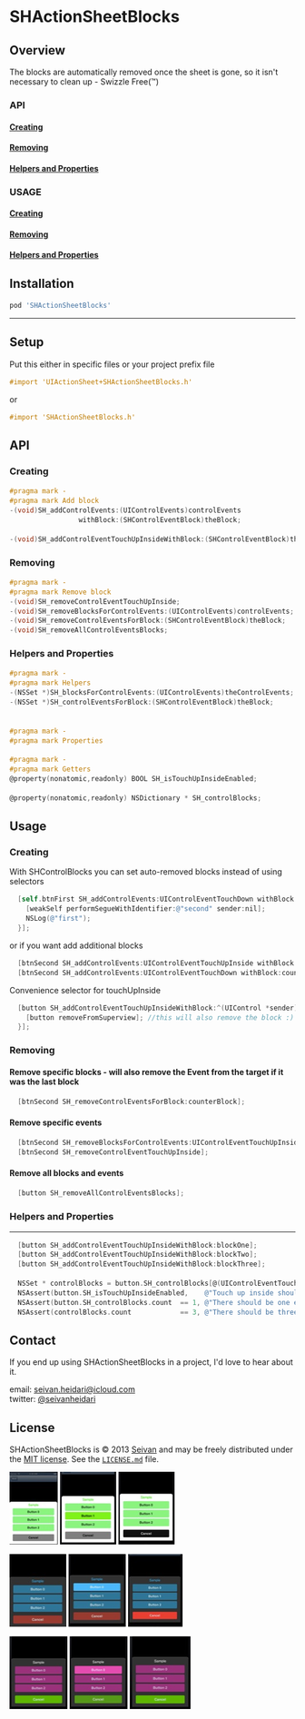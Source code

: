 SHActionSheetBlocks
==========

Overview
--------
The blocks are automatically removed once the sheet is gone, so it isn't necessary to clean up - Swizzle Free(™)

### API

#### [Creating](https://github.com/seivan/SHActionSheetBlocks#creating-2)

#### [Removing](https://github.com/seivan/SHActionSheetBlocks#removing-2)

#### [Helpers and Properties](https://github.com/seivan/SHActionSheetBlocks#helpers-and-properties-2)

### USAGE

#### [Creating](https://github.com/seivan/SHActionSheetBlocks#creating-3)

#### [Removing](https://github.com/seivan/SHActionSheetBlocks#removing-3)

#### [Helpers and Properties](https://github.com/seivan/SHActionSheetBlocks#helpers-and-properties-3)

Installation
------------

```ruby
pod 'SHActionSheetBlocks'
```

***

Setup
-----

Put this either in specific files or your project prefix file

```objective-c
#import 'UIActionSheet+SHActionSheetBlocks.h'
```
or
```objective-c
#import 'SHActionSheetBlocks.h'
```

API
-----

### Creating

```objective-c
#pragma mark -
#pragma mark Add block
-(void)SH_addControlEvents:(UIControlEvents)controlEvents
                 withBlock:(SHControlEventBlock)theBlock;

-(void)SH_addControlEventTouchUpInsideWithBlock:(SHControlEventBlock)theBlock;

```

### Removing

```objective-c
#pragma mark -
#pragma mark Remove block
-(void)SH_removeControlEventTouchUpInside;
-(void)SH_removeBlocksForControlEvents:(UIControlEvents)controlEvents;
-(void)SH_removeControlEventsForBlock:(SHControlEventBlock)theBlock;
-(void)SH_removeAllControlEventsBlocks;


```

### Helpers and Properties

```objective-c
#pragma mark -
#pragma mark Helpers
-(NSSet *)SH_blocksForControlEvents:(UIControlEvents)theControlEvents;
-(NSSet *)SH_controlEventsForBlock:(SHControlEventBlock)theBlock;


#pragma mark -
#pragma mark Properties

#pragma mark -
#pragma mark Getters
@property(nonatomic,readonly) BOOL SH_isTouchUpInsideEnabled;

@property(nonatomic,readonly) NSDictionary * SH_controlBlocks;

```

Usage
-----

### Creating

With SHControlBlocks you can set auto-removed blocks instead of using selectors

```objective-c
  [self.btnFirst SH_addControlEvents:UIControlEventTouchDown withBlock:^(UIControl *sender) {
    [weakSelf performSegueWithIdentifier:@"second" sender:nil];
    NSLog(@"first");
  }];
``` 

or if you want add additional blocks

```objective-c
  [btnSecond SH_addControlEvents:UIControlEventTouchUpInside withBlock:counterBlock];
  [btnSecond SH_addControlEvents:UIControlEventTouchDown withBlock:counterBlock];
```

Convenience selector for touchUpInside

```objective-c
  [button SH_addControlEventTouchUpInsideWithBlock:^(UIControl *sender) {
    [button removeFromSuperview]; //this will also remove the block :)
  }];
```

### Removing


#### Remove specific blocks - will also remove the Event from the target if it was the last block

```objective-c
  [btnSecond SH_removeControlEventsForBlock:counterBlock];
```

#### Remove specific events

```objective-c
  [btnSecond SH_removeBlocksForControlEvents:UIControlEventTouchUpInside];
  [btnSecond SH_removeControlEventTouchUpInside];
```

#### Remove all blocks and events

```objective-c
  [button SH_removeAllControlEventsBlocks];
```


### Helpers and Properties
------ 

```objective-c
  [button SH_addControlEventTouchUpInsideWithBlock:blockOne];
  [button SH_addControlEventTouchUpInsideWithBlock:blockTwo];
  [button SH_addControlEventTouchUpInsideWithBlock:blockThree];

  NSSet * controlBlocks = button.SH_controlBlocks[@(UIControlEventTouchUpInside)];  
  NSAssert(button.SH_isTouchUpInsideEnabled,    @"Touch up inside should be enabled");
  NSAssert(button.SH_controlBlocks.count  == 1, @"There should be one event");
  NSAssert(controlBlocks.count            == 3, @"There should be three blocks");

```



Contact
-------

If you end up using SHActionSheetBlocks in a project, I'd love to hear about it.

email: [seivan.heidari@icloud.com](mailto:seivan.heidari@icloud.com)  
twitter: [@seivanheidari](https://twitter.com/seivanheidari)

## License

SHActionSheetBlocks is © 2013 [Seivan](http://www.github.com/seivan) and may be freely
distributed under the [MIT license](http://opensource.org/licenses/MIT).
See the [`LICENSE.md`](https://github.com/seivan/SHActionSheetBlocks/blob/master/LICENSE.md) file.

[![Green default](/Screenshots/Green/default_th.jpg "Green default")](https://raw.github.com/seivan/SHActionSheetBlocks/develop/Screenshots/Green/default.png)
[![Green selected](/Screenshots/Green/selected_th.jpg "Green selected")](https://raw.github.com/seivan/SHActionSheetBlocks/develop/Screenshots/Green/selected.png)
[![Green cancel-selected](/Screenshots/Green/cancel-selected_th.jpg "Green cancel-selected")](https://raw.github.com/seivan/SHActionSheetBlocks/develop/Screenshots/Green/cancel-selected.png)

[![Blue default](/Screenshots/Blue/default_th.jpg "Blue default")](https://raw.github.com/seivan/SHActionSheetBlocks/develop/Screenshots/Blue/default.png)
[![Blue selected](/Screenshots/Blue/selected_th.jpg "Blue selected")](https://raw.github.com/seivan/SHActionSheetBlocks/develop/Screenshots/Blue/selected.png)
[![Blue cancel-selected](/Screenshots/Blue/cancel-selected_th.jpg "Blue cancel-selected")](https://raw.github.com/seivan/SHActionSheetBlocks/develop/Screenshots/Blue/cancel-selected.png)

[![Purple default](/Screenshots/Purple/default_th.jpg "Purple default")](https://raw.github.com/seivan/SHActionSheetBlocks/develop/Screenshots/Purple/default.png)
[![Purple selected](/Screenshots/Purple/selected_th.jpg "Purple selected")](https://raw.github.com/seivan/SHActionSheetBlocks/develop/Screenshots/Purple/selected.png)
[![Purple cancel-selected](/Screenshots/Purple/cancel-selected_th.jpg "Purple cancel-selected")](https://raw.github.com/seivan/SHActionSheetBlocks/develop/Screenshots/Purple/cancel-selected.png)
